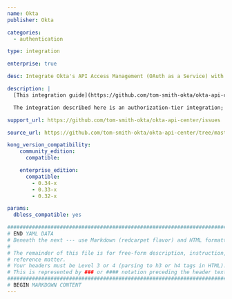 ```yaml
---
name: Okta
publisher: Okta

categories:
  - authentication

type: integration

enterprise: true

desc: Integrate Okta's API Access Management (OAuth as a Service) with Kong API Gateway.

description: |
  [This integration guide](https://github.com/tom-smith-okta/okta-api-center/tree/master/gateways/kong){:target="_blank"}{:rel="noopener noreferrer"} describes how to integrate Okta's API Access Management (OAuth as a Service) with Kong API Gateway.

  The integration described here is an authorization-tier integration; authentication will be happening outside of Kong. A web application will handle authentication vs. Okta, acquiring an access token, and sending that access token to Kong on behalf of the end-user.

support_url: https://github.com/tom-smith-okta/okta-api-center/issues

source_url: https://github.com/tom-smith-okta/okta-api-center/tree/master/gateways/kong

kong_version_compatibility:
    community_edition:
      compatible:

    enterprise_edition:
      compatible:
        - 0.34-x
        - 0.33-x
        - 0.32-x

params:
  dbless_compatible: yes

###############################################################################
# END YAML DATA
# Beneath the next --- use Markdown (redcarpet flavor) and HTML formatting only.
#
# The remainder of this file is for free-form description, instruction, and
# reference matter.
# Your headers must be Level 3 or 4 (parsing to h3 or h4 tags in HTML).
# This is represented by ### or #### notation preceding the header text.
###############################################################################
# BEGIN MARKDOWN CONTENT
---
```

